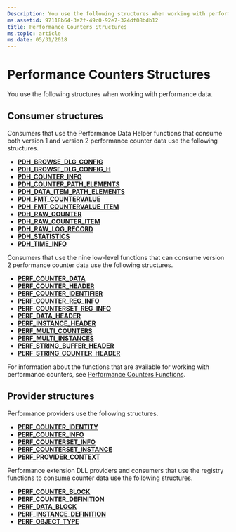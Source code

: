 ```yaml
---
Description: You use the following structures when working with performance data.
ms.assetid: 97118b64-3a2f-49c0-92e7-324df08bdb12
title: Performance Counters Structures
ms.topic: article
ms.date: 05/31/2018
---
```


# Performance Counters Structures

You use the following structures when working with performance data.

## Consumer structures

Consumers that use the Performance Data Helper functions that consume both version 1 and version 2 performance counter data use the following structures.

-   [**PDH\_BROWSE\_DLG\_CONFIG**](/windows/win32/api/pdh/ns-pdh-pdh_browse_dlg_config_a)
-   [**PDH\_BROWSE\_DLG\_CONFIG\_H**](/windows/win32/api/pdh/ns-pdh-pdh_browse_dlg_config_ha)
-   [**PDH\_COUNTER\_INFO**](/windows/desktop/api/Pdh/ns-pdh-pdh_counter_info_a)
-   [**PDH\_COUNTER\_PATH\_ELEMENTS**](/windows/desktop/api/Pdh/ns-pdh-pdh_counter_path_elements_a)
-   [**PDH\_DATA\_ITEM\_PATH\_ELEMENTS**](/windows/desktop/api/Pdh/ns-pdh-pdh_data_item_path_elements_a)
-   [**PDH\_FMT\_COUNTERVALUE**](/windows/desktop/api/Pdh/ns-pdh-pdh_fmt_countervalue)
-   [**PDH\_FMT\_COUNTERVALUE\_ITEM**](/windows/desktop/api/Pdh/ns-pdh-pdh_fmt_countervalue_item_a)
-   [**PDH\_RAW\_COUNTER**](/windows/desktop/api/Pdh/ns-pdh-pdh_raw_counter)
-   [**PDH\_RAW\_COUNTER\_ITEM**](/windows/desktop/api/Pdh/ns-pdh-pdh_raw_counter_item_a)
-   [**PDH\_RAW\_LOG\_RECORD**](/windows/desktop/api/Pdh/ns-pdh-pdh_raw_log_record)
-   [**PDH\_STATISTICS**](/windows/desktop/api/Pdh/ns-pdh-pdh_statistics)
-   [**PDH\_TIME\_INFO**](/windows/desktop/api/Pdh/ns-pdh-pdh_time_info)

Consumers that use the nine low-level functions that can consume version 2 performance counter data use the following structures.

-   [**PERF\_COUNTER\_DATA**](/windows/desktop/api/Perflib/ns-perflib-perf_counter_data)
-   [**PERF\_COUNTER\_HEADER**](/windows/desktop/api/Perflib/ns-perflib-perf_counter_header)
-   [**PERF\_COUNTER\_IDENTIFIER**](/windows/desktop/api/Perflib/ns-perflib-perf_counter_identifier)
-   [**PERF\_COUNTER\_REG\_INFO**](/windows/desktop/api/Perflib/ns-perflib-perf_counter_reg_info)
-   [**PERF\_COUNTERSET\_REG\_INFO**](/windows/desktop/api/Perflib/ns-perflib-perf_counterset_reg_info)
-   [**PERF\_DATA\_HEADER**](/windows/desktop/api/Perflib/ns-perflib-perf_data_header)
-   [**PERF\_INSTANCE\_HEADER**](/windows/desktop/api/Perflib/ns-perflib-perf_instance_header)
-   [**PERF\_MULTI\_COUNTERS**](/windows/desktop/api/Perflib/ns-perflib-perf_multi_counters)
-   [**PERF\_MULTI\_INSTANCES**](/windows/desktop/api/Perflib/ns-perflib-perf_multi_instances)
-   [**PERF\_STRING\_BUFFER\_HEADER**](/windows/win32/api/perflib/ns-perflib-perf_string_buffer_header)
-   [**PERF\_STRING\_COUNTER\_HEADER**](/windows/win32/api/perflib/ns-perflib-perf_string_counter_header)

For information about the functions that are available for working with performance counters, see [Performance Counters Functions](performance-counters-functions.md).

## Provider structures

Performance providers use the following structures.

-   [**PERF\_COUNTER\_IDENTITY**](/windows/desktop/api/Perflib/ns-perflib-perf_counter_identity)
-   [**PERF\_COUNTER\_INFO**](/windows/desktop/api/Perflib/ns-perflib-perf_counter_info)
-   [**PERF\_COUNTERSET\_INFO**](/windows/desktop/api/Perflib/ns-perflib-perf_counterset_info)
-   [**PERF\_COUNTERSET\_INSTANCE**](/windows/desktop/api/Perflib/ns-perflib-perf_counterset_instance)
-   [**PERF\_PROVIDER\_CONTEXT**](/windows/win32/api/perflib/ns-perflib-perf_provider_context)

Performance extension DLL providers and consumers that use the registry functions to consume counter data use the following structures.

-   [**PERF\_COUNTER\_BLOCK**](/windows/desktop/api/Winperf/ns-winperf-perf_counter_block)
-   [**PERF\_COUNTER\_DEFINITION**](/windows/desktop/api/Winperf/ns-winperf-perf_counter_definition)
-   [**PERF\_DATA\_BLOCK**](/windows/desktop/api/Winperf/ns-winperf-perf_data_block)
-   [**PERF\_INSTANCE\_DEFINITION**](/windows/desktop/api/Winperf/ns-winperf-perf_instance_definition)
-   [**PERF\_OBJECT\_TYPE**](/windows/desktop/api/Winperf/ns-winperf-perf_object_type)

 

 



